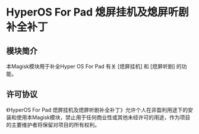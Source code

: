 # HyperOS For Pad 熄屏挂机及熄屏听剧补全补丁

## 模块简介

本Magisk模块用于补全Hyper OS For Pad 有关 [熄屏挂机] 和 [熄屏听剧] 的功能。



## 许可协议

《HyperOS For Pad 熄屏挂机及熄屏听剧补全补丁》允许个人在非盈利用途下的安装和使用本Magisk模块，禁止用于任何商业性或其他未经许可的用途，作为项目的主要维护者将保留对项目的所有权利。

